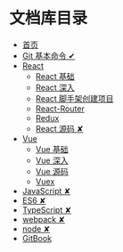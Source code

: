 # 文档库目录

- [首页](README.md)
- [Git 基本命令 ✔](./src/Git/README.md)
- [React](./src/React/README.md)
  - [React 基础](./src/React/01_react_base.md)
  - [React 深入](./src/React/02_react_component_programming.md)
  - [React 脚手架创建项目](./src/React/03_react_practice.md)
  - [React-Router](./src/React/04_react-router.md)
  - [Redux](./src/React/05_redux.md)
  - [React 源码 ✘]()
- [Vue](./src/Vue/README.md)
  - [Vue 基础](./src/Vue/01_vue_base.md)
  - [Vue 深入](./src/Vue/02_vue_component_programming.md)
  - [Vue 源码](./src/Vue/03_vue_source.md)
  - [Vuex](./src/Vue/04_vuex.md)
- [JavaScript ✘]()
- [ES6 ✘]()
- [TypeScript ✘]()
- [webpack ✘]()
- [node ✘]()
- [GitBook](./src/GitBook/README.md)
